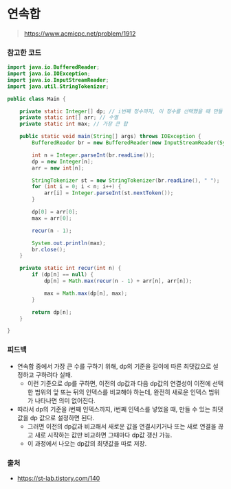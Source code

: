 # 연속합

> https://www.acmicpc.net/problem/1912

### 참고한 코드

```java
import java.io.BufferedReader;
import java.io.IOException;
import java.io.InputStreamReader;
import java.util.StringTokenizer;

public class Main {

    private static Integer[] dp; // i번째 정수까지, 이 정수를 선택했을 때 만들 수 있는 최댓값
    private static int[] arr; // 수열
    private static int max; // 가장 큰 합

    public static void main(String[] args) throws IOException {
        BufferedReader br = new BufferedReader(new InputStreamReader(System.in));

        int n = Integer.parseInt(br.readLine());
        dp = new Integer[n];
        arr = new int[n];

        StringTokenizer st = new StringTokenizer(br.readLine(), " ");
        for (int i = 0; i < n; i++) {
            arr[i] = Integer.parseInt(st.nextToken());
        }

        dp[0] = arr[0];
        max = arr[0];

        recur(n - 1);

        System.out.println(max);
        br.close();
    }

    private static int recur(int n) {
        if (dp[n] == null) {
            dp[n] = Math.max(recur(n - 1) + arr[n], arr[n]);

            max = Math.max(dp[n], max);
        }

        return dp[n];
    }

}
```

### 피드백

- 연속합 중에서 가장 큰 수를 구하기 위해, dp의 기준을 길이에 따른 최댓값으로 설정하고 구하려다 실패.
    - 이런 기준으로 dp를 구하면, 이전의 dp값과 다음 dp값의 연결성이 이전에 선택한 범위의 앞 또는 뒤의 인덱스를 비교해야 하는데, 완전히 새로운 인덱스 범위가 나타나면 의미 없어진다.
- 따라서 dp의 기준을 i번째 인덱스까지, i번째 인덱스를 넣었을 때, 만들 수 있는 최댓값을 dp 값으로 설정하면 된다.
    - 그러면 이전의 dp값과 비교해서 새로운 값을 연결시키거나 또는 새로 연결을 끊고 새로 시작하는 값만 비교하면 그때마다 dp값 갱신 가능.
    - 이 과정에서 나오는 dp값의 최댓값을 따로 저장.

### 출처

- https://st-lab.tistory.com/140